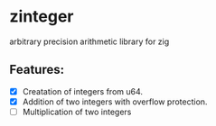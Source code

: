 # zinteger
arbitrary precision arithmetic library for zig

## Features:
- [x] Creatation of integers from u64.
- [x] Addition of two integers with overflow protection.
- [ ] Multiplication of two integers
